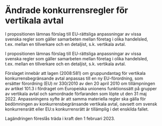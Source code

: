 # Ändrade konkurrensregler för vertikala avtal

I propositionen lämnas förslag till EU-rättsliga anpassningar av vissa svenska regler som gäller samarbeten mellan företag i olika handelsled, t.ex. mellan en tillverkare och en detaljist, s.k. vertikala avtal.

I propositionen lämnas förslag till EU-rättsliga anpassningar av vissa svenska regler som gäller samarbeten mellan företag i olika handelsled, t.ex. mellan en tillverkare och en detaljist, s.k. vertikala avtal.

Förslaget innebär att lagen (2008:581) om gruppundantag för vertikala konkurrensbegränsande avtal anpassas till en ny EU-förordning, som ersätter förordning (EU) nr 330/2010 av den 20 april 2010 om tillämpningen av artikel 101.3 i fördraget om Europeiska unionens funktionssätt på grupper av vertikala avtal och samordnade förfaranden som löpte ut den 31 maj 2022. Anpassningens syfte är att samma materiella regler ska gälla för bedömningen av konkurrensbegränsande vertikala avtal, oavsett om svensk konkurrensrätt eller EU:s konkurrensrätt är tillämplig i det enskilda fallet.

Lagändringen föreslås träda i kraft den 1 februari 2023.
